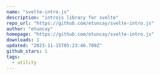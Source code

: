 ```yaml
---
name: "svelte-intro.js"
description: "introjs library for svelte"
repo_url: "https://github.com/etuncay/svelte-intro.js"
author: "etuncay"
homepage: "https://github.com/etuncay/svelte-intro.js"
downloads: 1
updated: "2023-11-15T05:23:46.709Z"
github_stars: 1
tags: 
  - utility
---
```

